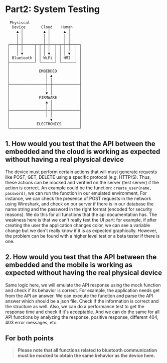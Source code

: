 # Part2: System Testing

```
  Physiscal
   Device       Cloud    Human
     ▲ │         ▲ │      ▲ │
     │ │         │ │      │ │
     │ │         │ │      │ │
 ┌───┼─┼─────┬─┬─┼─┼──┬─┬─┼─┼──┬─┐
 │   │ │     │ │ │ │  │ │ │ │  │ │
 │   │ ▼     │ │ │ ▼  │ │ │ ▼  │ │
 │ Bluetooth │ │ WiFi │ │ HMI  │ │
 ├───────────┘ └──────┘ └──────┘ │
 │                               │
 │             EMBEDDED          │
 │                │ ▲            │
 │                │ │            │
 ├────────────────┼─┼────────────┤
 │                │ │            │
 │                ▼ │            │
 │             FIRMWARE          │
 │                ▲ │            │
 │                │ │            │
 ├────────────────┼─┼────────────┤
 │                │ │            │
 │                  ▼            │
 │            ELECTRONICS        │
 └───────────────────────────────┘
```

## 1. How would you test that the API between the embedded and the cloud is working as expected without having a real physical device
The device must perform certain actions that will must generate requests like POST, GET, DELETE using a specific protocol (e.g. HTTP/S). Thus, these actions can be mocked and verified on the server (test server) if the action is correct.
An example could be the function:
	`create_user(name, password)`, we can run the function in our emulated environment, For instance, we can check the presence of POST requests in the network using Wireshark, and check on our server if there is in our database the name string and the password in the right format (encoded for security reasons). We do this for all functions that the api documentation has.
	The weakness here is that we can't really test the UI part: for example, if after creating the user the application changes color, we can see a variable change but we don't really know if it is as expected graphically. However, the problem can be found with a higher level test or a beta tester if there is one.

## 2. How would you test that the API between the embedded and the mobile is working as expected without having the real physical device
Same logic here, we will emulate the API response using the mock function and check if its behavior is correct. For example, the application needs get from the API an answer. We can execute the function and parse the API answer which should be a json file. Check if the information is correct and the structure as well. Also, we can do a performance test to get the response time and check if it's acceptable. And we can do the same for all API functions by analyzing the response, positive response, different 404, 403 error messages, etc.

## For both points
> __Please note that all functions related to bluetooth communication must be mocked to obtain the same behavior as the device here.__

